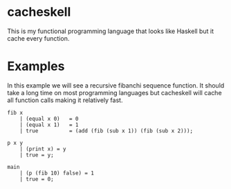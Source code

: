 # cacheskell
This is my functional programming language that looks like Haskell but it cache every function.

# Examples
In this example we will see a recursive fibanchi sequence function. It should take a long time on most
programming languages but cacheskell will cache all function calls making it relatively fast.
```
fib x
    | (equal x 0)   = 0
    | (equal x 1)   = 1
    | true          = (add (fib (sub x 1)) (fib (sub x 2)));

p x y
    | (print x) = y
    | true = y;

main
    | (p (fib 10) false) = 1
    | true = 0;

```
